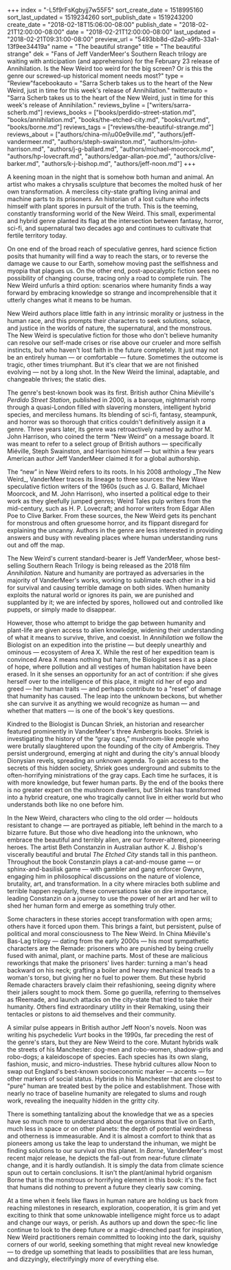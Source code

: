 +++
index = "-L5f9rFsKgbyjj7w55F5"
sort_create_date = 1518995160
sort_last_updated = 1519234260
sort_publish_date = 1519243200
create_date = "2018-02-18T15:06:00-08:00"
publish_date = "2018-02-21T12:00:00-08:00"
date = "2018-02-21T12:00:00-08:00"
last_updated = "2018-02-21T09:31:00-08:00"
preview_url = "5493bb8d-d2a0-a9fb-33a1-13f9ee34419a"
name = "The beautiful strange"
title = "The beautiful strange"
dek = "Fans of Jeff VanderMeer's Southern Reach trilogy are waiting with anticipation (and apprehension) for the February 23 release of Annihilation. Is the New Weird too weird for the big screen? Or is this the genre our screwed-up historical moment needs most?"
type = "Review"facebookauto = "Sarra Scherb takes us to the heart of the New Weird, just in time for this week's release of Annihilation."
twitterauto = "Sarra Scherb takes us to the heart of the New Weird, just in time for this week's release of Annihilation."
reviews_byline = ["writers/sarra-scherb.md"]
reviews_books = ["books/perdido-street-station.md", "books/annihilation.md", "books/the-etched-city.md", "books/vurt.md", "books/borne.md"]
reviews_tags = ["reviews/the-beautiful-strange.md"]
reviews_about = ["authors/china-mi\u00e9ville.md", "authors/jeff-vandermeer.md", "authors/steph-swainston.md", "authors/m-john-harrison.md", "authors/j-g-ballard.md", "authors/michael-moorcock.md", "authors/hp-lovecraft.md", "authors/edgar-allan-poe.md", "authors/clive-barker.md", "authors/k-j-bishop.md", "authors/jeff-noon.md"]
+++

<p>A keening moan in the night that is somehow both human and animal. An artist who makes a chrysalis sculpture that becomes the molted husk of her own transformation. A merciless city-state grafting living animal and machine parts to its prisoners. An historian of a lost culture who infects himself with plant spores in pursuit of the truth. This is the teeming, constantly transforming world of the New Weird. This small, experimental and hybrid genre planted its flag at the intersection between fantasy, horror, sci-fi, and supernatural two decades ago and continues to cultivate that fertile territory today. </p>

<p>On one end of the broad reach of speculative genres, hard science fiction posits that humanity will find a way to reach the stars, or to reverse the damage we cause to our Earth, somehow moving past the selfishness and myopia that plagues us. On the other end, post-apocalyptic fiction sees no possibility of changing course, tracing only a road to complete ruin. The New Weird unfurls a third option: scenarios where humanity finds a way forward by embracing knowledge so strange and incomprehensible that it utterly changes what it means to be human. </p>

<p>New Weird authors place little faith in any intrinsic morality or justness in the human race, and this prompts their characters to seek solutions, solace, and justice in the worlds of nature, the supernatural, and the monstrous. The New Weird is speculative fiction for those who don't believe humanity can resolve our self-made crises or rise above our crueler and more selfish instincts, but who haven't lost faith in the future completely. It just may not be an entirely human — or comfortable — future. Sometimes the outcome is tragic, other times triumphant. But it's clear that we are not finished evolving — not by a long shot. In the New Weird the liminal, adaptable, and changeable thrives; the static dies. </p>

<p>The genre's best-known book was its first. British author China Miéville's <em>Perdido Street Station</em>, published in 2000, is a baroque, nightmarish romp through a quasi-London filled with slavering monsters, intelligent hybrid species, and merciless humans. Its blending of sci-fi, fantasy, steampunk, and horror was so thorough that critics couldn't definitively assign it a genre. Three years later, its genre was retroactively named by author M. John Harrison, who coined the term “New Weird” on a message board. It was meant to refer to a select group of British authors — specifically Miéville, Steph Swainston, and Harrison himself — but within a few years American author Jeff VanderMeer claimed it for a global authorship. </p>

<p>The “new” in New Weird refers to its roots. In his 2008 anthology _The New Weird_, VanderMeer traces its lineage to three sources: the New Wave speculative fiction writers of the 1960s (such as J. G. Ballard, Michael Moorcock, and M. John Harrison), who inserted a political edge to their work as they gleefully jumped genres; Weird Tales pulp writers from the mid-century, such as H. P. Lovecraft; and horror writers from Edgar Allen Poe to Clive Barker. From these sources, the New Weird gets its penchant for monstrous and often gruesome horror, and its flippant disregard for explaining the uncanny. Authors in the genre are less interested in providing answers and busy with revealing places where human understanding runs out and off the map. </p>

<p>The New Weird's current standard-bearer is Jeff VanderMeer, whose best-selling Southern Reach Trilogy is being released as the 2018 film <em>Annihilation</em>. Nature and humanity are portrayed as adversaries in the majority of VanderMeer's works, working to sublimate each other in a bid for survival and causing terrible damage on both sides. When humanity exploits the natural world or ignores its pain, we are punished and supplanted by it; we are infected by spores, hollowed out and controlled like puppets, or simply made to disappear. </p>

<p>However, those who attempt to bridge the gap between humanity and plant-life are given access to alien knowledge, widening their understanding of what it means to survive, thrive, and coexist. In <em>Annihilation</em> we follow the Biologist on an expedition into the pristine — but deeply unearthly and ominous — ecosystem of Area X. While the rest of her expedition team is convinced Area X means nothing but harm, the Biologist sees it as a place of hope, where pollution and all vestiges of human habitation have been erased. In it she senses an opportunity for an act of contrition: if she gives herself over to the intelligence of this place, it might rid her of ego and greed — her human traits — and perhaps contribute to a &quot;reset&quot; of damage that humanity has caused. The leap into the unknown beckons, but whether she can survive it as anything we would recognize as human — and whether that matters — is one of the book's key questions.</p>

<p>Kindred to the Biologist is Duncan Shriek, an historian and researcher featured prominently in VanderMeer's three Ambergris books. Shriek is investigating the history of the “gray caps,” mushroom-like people who were brutally slaughtered upon the founding of the city of Ambergris. They persist underground, emerging at night and during the city's annual bloody Dionysian revels, spreading an unknown agenda. To gain access to the secrets of this hidden society, Shriek goes underground and submits to the often-horrifying ministrations of the gray caps. Each time he surfaces, it is with more knowledge, but fewer human parts. By the end of the books there is no greater expert on the mushroom dwellers, but Shriek has transformed into a hybrid creature, one who tragically cannot live in either world but who understands both like no one before him.</p>

<p>In the New Weird, characters who cling to the old order — holdouts resistant to change — are portrayed as pitiable, left behind in the march to a bizarre future. But those who dive headlong into the unknown, who embrace the beautiful and terribly alien, are our forever-altered, pioneering heroes. The artist Beth Constanzin in Australian author K. J. Bishop's viscerally beautiful and brutal <em>The Etched City</em> stands tall in this pantheon. Throughout the book Constanzin plays a cat-and-mouse game — or sphinx-and-basilisk game — with gambler and gang enforcer Gwynn, engaging him in philosophical discussions on the nature of violence, brutality, art, and transformation. In a city where miracles both sublime and terrible happen regularly, these conversations take on dire importance, leading Constanzin on a journey to use the power of her art and her will to shed her human form and emerge as something truly other. </p>

<p>Some characters in these stories accept transformation with open arms; others have it forced upon them. This brings a faint, but persistent, pulse of political and moral consciousness to The New Weird. In China Miéville's Bas-Lag trilogy — dating from the early 2000s — his most sympathetic characters are the Remade: prisoners who are punished by being cruelly fused with animal, plant, or machine parts. Most of these are malicious reworkings that make the prisoners' lives harder: turning a man's head backward on his neck; grafting a boiler and heavy mechanical treads to a woman's torso, but giving her no fuel to power them. But these hybrid Remade characters bravely claim their refashioning, seeing dignity where their jailers sought to mock them. Some go guerilla, referring to themselves as fReemade, and launch attacks on the city-state that tried to take their humanity. Others find extraordinary utility in their Remaking, using their tentacles or pistons to aid themselves and their community.</p>

<p>A similar pulse appears in British author Jeff Noon's novels. Noon was writing his psychedelic <em>Vurt</em> books in the 1990s, far preceding the rest of the genre's stars, but they are New Weird to the core. Mutant hybrids walk the streets of his Manchester: dog-men and robo-women, shadow-girls and robo-dogs; a kaleidoscope of species. Each species has its own slang, fashion, music, and micro-industries. These hybrid cultures allow Noon to swap out England's best-known socioeconomic marker — accents — for other markers of social status. Hybrids in his Manchester that are closest to &quot;pure&quot; human are treated best by the police and establishment. Those with nearly no trace of baseline humanity are relegated to slums and rough work, revealing the inequality hidden in the gritty city.</p>

<p>There is something tantalizing about the knowledge that we as a species have so much more to understand about the organisms that live on Earth, much less in space or on other planets: the depth of potential weirdness and otherness is immeasurable. And it is almost a comfort to think that as pioneers among us take the leap to understand the inhuman, we might be finding solutions to our survival on this planet. In <em>Borne</em>, VanderMeer's most recent major release, he depicts the fall-out from near-future climate change, and it is hardly outlandish. It is simply the data from climate science spun out to certain conclusions. It isn't the plant/animal hybrid organism Borne that is the monstrous or horrifying element in this book: it's the fact that humans did nothing to prevent a future they clearly saw coming.</p>

<p>At a time when it feels like flaws in human nature are holding us back from reaching milestones in research, exploration, cooperation, it is grim and yet exciting to think that some unknowable intelligence might force us to adapt and change our ways, or perish. As authors up and down the spec-fic line continue to look to the deep future or a magic-drenched past for inspiration, New Weird practitioners remain committed to looking into the dark, squishy corners of our world, seeking something that might reveal new knowledge — to dredge up something that leads to possibilities that are less human, and dizzyingly, electrifyingly <em>more</em> of everything else.</p>
